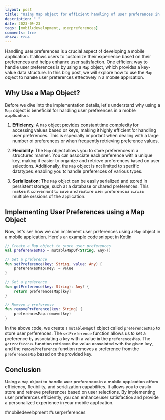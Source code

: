 ```yaml
---
layout: post
title: "Using Map object for efficient handling of user preferences in a mobile application"
description: " "
date: 2023-09-23
tags: [mobiledevelopment, userpreferences]
comments: true
share: true
---
```


Handling user preferences is a crucial aspect of developing a mobile application. It allows users to customize their experience based on their preferences and helps enhance user satisfaction. One efficient way to handle user preferences is by using a `Map` object, which provides a key-value data structure. In this blog post, we will explore how to use the `Map` object to handle user preferences effectively in a mobile application.

## Why Use a Map Object?

Before we dive into the implementation details, let's understand why using a `Map` object is beneficial for handling user preferences in a mobile application:

1. **Efficiency**: A `Map` object provides constant time complexity for accessing values based on keys, making it highly efficient for handling user preferences. This is especially important when dealing with a large number of preferences or when frequently retrieving preference values.

2. **Flexibility**: The `Map` object allows you to store preferences in a structured manner. You can associate each preference with a unique key, making it easier to organize and retrieve preferences based on user selections. Additionally, the `Map` object is not limited to specific datatypes, enabling you to handle preferences of various types.

3. **Serialization**: The `Map` object can be easily serialized and stored in persistent storage, such as a database or shared preferences. This makes it convenient to save and restore user preferences across multiple sessions of the application.

## Implementing User Preferences using a Map Object

Now, let's see how we can implement user preferences using a `Map` object in a mobile application. Here's an example code snippet in Kotlin:

```kotlin
// Create a Map object to store user preferences
val preferencesMap = mutableMapOf<String, Any>()

// Set a preference
fun setPreference(key: String, value: Any) {
    preferencesMap[key] = value
}

// Get a preference
fun getPreference(key: String): Any? {
    return preferencesMap[key]
}

// Remove a preference
fun removePreference(key: String) {
    preferencesMap.remove(key)
}
```

In the above code, we create a `mutableMapOf` object called `preferencesMap` to store user preferences. The `setPreference` function allows us to set a preference by associating a key with a value in the `preferencesMap`. The `getPreference` function retrieves the value associated with the given key, and the `removePreference` function removes a preference from the `preferencesMap` based on the provided key.

## Conclusion

Using a `Map` object to handle user preferences in a mobile application offers efficiency, flexibility, and serialization capabilities. It allows you to easily store and retrieve preferences based on user selections. By implementing user preferences efficiently, you can enhance user satisfaction and provide a personalized experience in your mobile application.

#mobiledevelopment #userpreferences